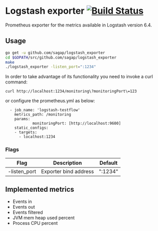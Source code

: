# Logstash exporter   [![Build Status](https://travis-ci.org/sagap/logstash_exporter.svg?branch=master)](https://travis-ci.org/sagap/logstash_exporter)
Prometheus exporter for the metrics available in Logstash version 6.4.  
  
## Usage  
  
```bash  
go get -u github.com/sagap/logstash_exporter  
cd $GOPATH/src/github.com/sagap/logstash_exporter  
make  
./logstash_exporter -listen_port=":1234"
```  
  
In order to take advantage of its functionality you need to invoke a curl command:  
```
curl http://localhost:1234/monitoring\?monitoringPort\=123  
```
or configure the prometheus.yml as below:    
```
  - job_name: 'logstash-testflow'  
    metrics_path: /monitoring  
    params:  
            monitoringPort: [http://localhost:9600]  
    static_configs:  
    - targets:  
      - localhost:1234  
```

  
### Flags  
Flag | Description | Default  
-----|-------------|---------  
-listen_port | Exporter bind address | ":1234"
  
## Implemented metrics  
* Events in
* Events out
* Events filtered
* JVM mem heap used percent
* Process CPU percent
